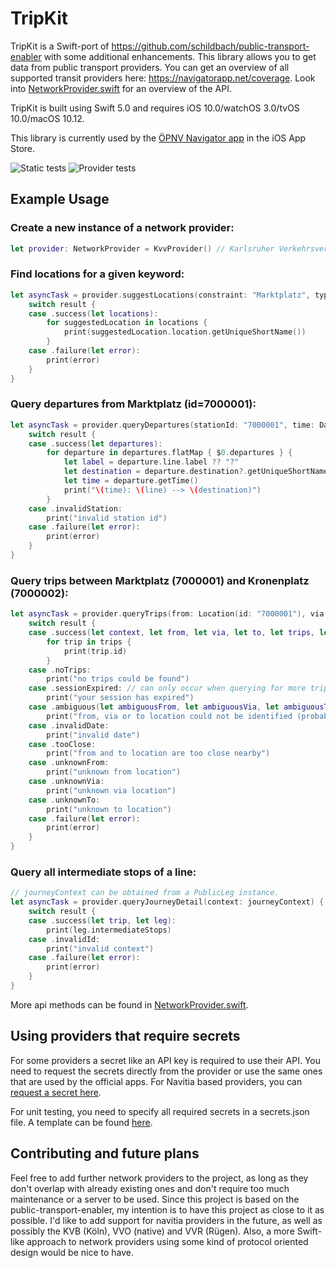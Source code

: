 # TripKit
TripKit is a Swift-port of https://github.com/schildbach/public-transport-enabler with some additional enhancements. This library allows you to get data from public transport providers. You can get an overview of all supported transit providers here: https://navigatorapp.net/coverage.
Look into [NetworkProvider.swift](https://github.com/alexander-albers/tripkit/blob/master/Sources/TripKit/NetworkProvider.swift) for an overview of the API.

TripKit is built using Swift 5.0 and requires iOS 10.0/watchOS 3.0/tvOS 10.0/macOS 10.12.

This library is currently used by the [ÖPNV Navigator app](http://navigatorapp.net) in the iOS App Store.

![Static tests](https://github.com/alexander-albers/tripkit/actions/workflows/test-static.yml/badge.svg)
![Provider tests](https://github.com/alexander-albers/tripkit/actions/workflows/test-providers.yml/badge.svg)

## Example Usage

### Create a new instance of a network provider:
```swift
let provider: NetworkProvider = KvvProvider() // Karlsruher Verkehrsverbund
```

### Find locations for a given keyword:
```swift
let asyncTask = provider.suggestLocations(constraint: "Marktplatz", types: [.station], maxLocations: 10) { (request, result) in
    switch result {
    case .success(let locations):
        for suggestedLocation in locations {
            print(suggestedLocation.location.getUniqueShortName())
        }
    case .failure(let error):
        print(error)
    }
}
```

### Query departures from Marktplatz (id=7000001):
```swift
let asyncTask = provider.queryDepartures(stationId: "7000001", time: Date(), maxDepartures: 10, equivs: false) { (request, result) in
    switch result {
    case .success(let departures):
        for departure in departures.flatMap { $0.departures } {
            let label = departure.line.label ?? "?"
            let destination = departure.destination?.getUniqueShortName() ?? "?"
            let time = departure.getTime()
            print("\(time): \(line) --> \(destination)")
        }
    case .invalidStation:
        print("invalid station id")
    case .failure(let error):
        print(error)
    }
}
```

### Query trips between Marktplatz (7000001) and Kronenplatz (7000002):
```swift
let asyncTask = provider.queryTrips(from: Location(id: "7000001"), via: nil, to: Location(id: "7000002"), date: Date(), departure: true, tripOptions: TripOptions()) { (request, result) in
    switch result {
    case .success(let context, let from, let via, let to, let trips, let messages):
        for trip in trips {
            print(trip.id)
        }
    case .noTrips:
        print("no trips could be found")
    case .sessionExpired: // can only occur when querying for more trips
        print("your session has expired")
    case .ambiguous(let ambiguousFrom, let ambiguousVia, let ambiguousTo):
        print("from, via or to location could not be identified (probably because no stop id has been provided)")
    case .invalidDate:
        print("invalid date")
    case .tooClose:
        print("from and to location are too close nearby")
    case .unknownFrom:
        print("unknown from location")
    case .unknownVia:
        print("unknown via location")
    case .unknownTo:
        print("unknown to location")
    case .failure(let error):
        print(error)
    }
}
```

### Query all intermediate stops of a line:
```swift
// journeyContext can be obtained from a PublicLeg instance.
let asyncTask = provider.queryJourneyDetail(context: journeyContext) { (request, result) in
    switch result {
    case .success(let trip, let leg):
        print(leg.intermediateStops)
    case .invalidId:
        print("invalid context")
    case .failure(let error):
        print(error)
    }
}
```

More api methods can be found in [NetworkProvider.swift](https://github.com/alexander-albers/tripkit/blob/master/Sources/TripKit/NetworkProvider.swift).

## Using providers that require secrets

For some providers a secret like an API key is required to use their API. You need to request the secrets directly from the provider or use the same ones that are used by the official apps. For Navitia based providers, you can [request a secret here](http://www.navitia.io/register).

For unit testing, you need to specify all required secrets in a secrets.json file. A template can be found [here](https://github.com/alexander-albers/tripkit/blob/master/Sources/TripKit/secrets.json.template).

## Contributing and future plans

Feel free to add further network providers to the project, as long as they don't overlap with already existing ones and don't require too much maintenance or a server to be used. Since this project is based on the public-transport-enabler, my intention is to have this project as close to it as possible. I'd like to add support for navitia providers in the future, as well as possibly the KVB (Köln), VVO (native) and VVR (Rügen). Also, a more Swift-like approach to network providers using some kind of protocol oriented design would be nice to have.
